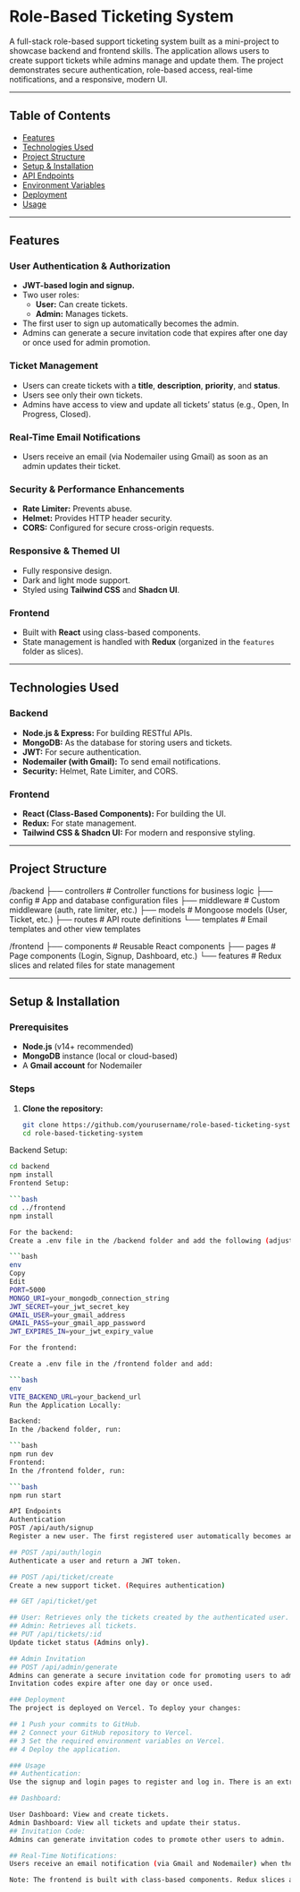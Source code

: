 # Role-Based Ticketing System

A full-stack role-based support ticketing system built as a mini-project to showcase backend and frontend skills. The application allows users to create support tickets while admins manage and update them. The project demonstrates secure authentication, role-based access, real-time notifications, and a responsive, modern UI.

---

## Table of Contents

- [Features](#features)
- [Technologies Used](#technologies-used)
- [Project Structure](#project-structure)
- [Setup & Installation](#setup--installation)
- [API Endpoints](#api-endpoints)
- [Environment Variables](#environment-variables)
- [Deployment](#deployment)
- [Usage](#usage)

---

## Features

### User Authentication & Authorization
- **JWT-based login and signup.**
- Two user roles:
  - **User:** Can create tickets.
  - **Admin:** Manages tickets.
- The first user to sign up automatically becomes the admin.
- Admins can generate a secure invitation code that expires after one day or once used for admin promotion.

### Ticket Management
- Users can create tickets with a **title**, **description**, **priority**, and **status**.
- Users see only their own tickets.
- Admins have access to view and update all tickets’ status (e.g., Open, In Progress, Closed).

### Real-Time Email Notifications
- Users receive an email (via Nodemailer using Gmail) as soon as an admin updates their ticket.

### Security & Performance Enhancements
- **Rate Limiter:** Prevents abuse.
- **Helmet:** Provides HTTP header security.
- **CORS:** Configured for secure cross-origin requests.

### Responsive & Themed UI
- Fully responsive design.
- Dark and light mode support.
- Styled using **Tailwind CSS** and **Shadcn UI**.

### Frontend
- Built with **React** using class-based components.
- State management is handled with **Redux** (organized in the `features` folder as slices).

---

## Technologies Used

### Backend
- **Node.js & Express:** For building RESTful APIs.
- **MongoDB:** As the database for storing users and tickets.
- **JWT:** For secure authentication.
- **Nodemailer (with Gmail):** To send email notifications.
- **Security:** Helmet, Rate Limiter, and CORS.

### Frontend
- **React (Class-Based Components):** For building the UI.
- **Redux:** For state management.
- **Tailwind CSS & Shadcn UI:** For modern and responsive styling.

---

## Project Structure
/backend
├── controllers       # Controller functions for business logic
├── config            # App and database configuration files
├── middleware        # Custom middleware (auth, rate limiter, etc.)
├── models            # Mongoose models (User, Ticket, etc.)
├── routes            # API route definitions
└── templates         # Email templates and other view templates

/frontend
├── components        # Reusable React components
├── pages             # Page components (Login, Signup, Dashboard, etc.)
└── features          # Redux slices and related files for state management

---




## Setup & Installation

### Prerequisites
- **Node.js** (v14+ recommended)
- **MongoDB** instance (local or cloud-based)
- A **Gmail account** for Nodemailer

### Steps

1. **Clone the repository:**

   ```bash
   git clone https://github.com/yourusername/role-based-ticketing-system.git
   cd role-based-ticketing-system
   
Backend Setup:

   ```bash
cd backend
npm install
Frontend Setup:

   ```bash
cd ../frontend
npm install

For the backend:
Create a .env file in the /backend folder and add the following (adjust values as needed):

   ```bash
env
Copy
Edit
PORT=5000
MONGO_URI=your_mongodb_connection_string
JWT_SECRET=your_jwt_secret_key
GMAIL_USER=your_gmail_address
GMAIL_PASS=your_gmail_app_password
JWT_EXPIRES_IN=your_jwt_expiry_value

For the frontend:

Create a .env file in the /frontend folder and add:

   ```bash
env
VITE_BACKEND_URL=your_backend_url
Run the Application Locally:

Backend:
In the /backend folder, run:

   ```bash
npm run dev
Frontend:
In the /frontend folder, run:

   ```bash
npm run start

API Endpoints
Authentication
POST /api/auth/signup
Register a new user. The first registered user automatically becomes an admin.

## POST /api/auth/login
Authenticate a user and return a JWT token.

## POST /api/ticket/create
Create a new support ticket. (Requires authentication)

## GET /api/ticket/get

## User: Retrieves only the tickets created by the authenticated user.
## Admin: Retrieves all tickets.
## PUT /api/tickets/:id
Update ticket status (Admins only).

## Admin Invitation
## POST /api/admin/generate
Admins can generate a secure invitation code for promoting users to admin.
Invitation codes expire after one day or once used.

### Deployment
The project is deployed on Vercel. To deploy your changes:

## 1 Push your commits to GitHub.
## 2 Connect your GitHub repository to Vercel.
## 3 Set the required environment variables on Vercel.
## 4 Deploy the application.

### Usage
## Authentication:
Use the signup and login pages to register and log in. There is an extra input for users to enter their invitation code either during signup or sign-in.

## Dashboard:

User Dashboard: View and create tickets.
Admin Dashboard: View all tickets and update their status.
## Invitation Code:
Admins can generate invitation codes to promote other users to admin.

## Real-Time Notifications:
Users receive an email notification (via Gmail and Nodemailer) when their ticket is updated.

Note: The frontend is built with class-based components. Redux slices are organized under the features folder for state management, and the UI supports dark/light mode with full responsiveness.


